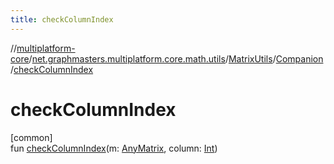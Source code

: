```yaml
---
title: checkColumnIndex
---
```

//[multiplatform-core](../../../../index.html)/[net.graphmasters.multiplatform.core.math.utils](../../index.html)/[MatrixUtils](../index.html)/[Companion](index.html)/[checkColumnIndex](check-column-index.html)



# checkColumnIndex



[common]\
fun [checkColumnIndex](check-column-index.html)(m: [AnyMatrix](../../../net.graphmasters.multiplatform.core.math.linear/-any-matrix/index.html), column: [Int](https://kotlinlang.org/api/latest/jvm/stdlib/kotlin/-int/index.html))




